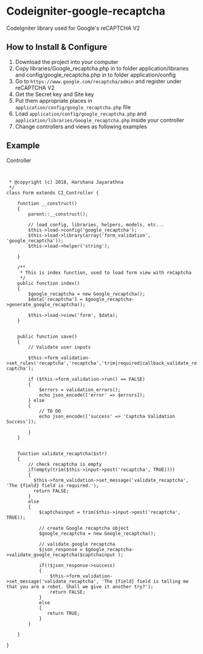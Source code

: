 # Codeigniter-google-recaptcha
CodeIgniter library used for Google's reCAPTCHA V2

## How to Install & Configure
<ol>
  <li>Download the project into your computer</li>
  <li>Copy libraries/Google_recaptcha.php in to folder application/libraries and config/google_recaptcha.php in to folder application/config</li>
  <li>Go to <code>https://www.google.com/recaptcha/admin</code> and register under reCAPTCHA V2 </li>
  <li>Get the Secret key and Site key</li>
  <li>Put them appropriate places in <code>application/config/google_recaptcha.php</code> file </li>
  <li>Load <code>application/config/google_recaptcha.php</code> and <code>application/libraries/Google_recaptcha.php</code> inside your controller </li>
  <li>Change controllers and views as following examples
  </li>
</ol>

## Example

Controller
<code>

<?php

defined('BASEPATH') OR exit('No direct script access allowed');
/**
 * @package CodeIgniter
 * @subpackage codeigniter-google-recaptcha
 * @author Harshana Jayarathna <harshanajayarathna@gmail.com>
 * @copyright (c) 2018, Harshana Jayarathna 
 */
class Form extends CI_Controller {

    function __construct() 
    {
        parent::__construct();
        
        // load config, libraries, helpers, models, etc...
        $this->load->config('google_recaptcha');
        $this->load->library(array('form_validation', 'google_recaptcha'));        
        $this->load->helper('string'); 
        
    }

    /**
     * This is index function, used to load form view with reCaptcha
     */
    public function index() 
    {
        $google_recaptcha = new Google_recaptcha();
        $data['recaptcha'] = $google_recaptcha->generate_google_recaptcha();
        
        $this->load->view('form', $data);
    }
    
    
    public function save()
    {        
        // Validate user inputs         
                       
        $this->form_validation->set_rules('recaptcha','recaptcha','trim|required|callback_validate_recaptcha');
             
        if ($this->form_validation->run() == FALSE) 
        {
            $errors = validation_errors();
            echo json_encode(['error' => $errors]);
        } else 
        {
            // TO DO
            echo json_encode(['success' => 'Captcha Validation Success']);
            
        }
    }
    
    
    function validate_recaptcha($str)        
    {      
        // check recaptcha is empty
        if(empty(trim($this->input->post('recaptcha', TRUE))))
        {
          $this->form_validation->set_message('validate_recaptcha', 'The {field} field is required.');
          return FALSE;
        }
        else
        {                                    
            $captchainput = trim($this->input->post('recaptcha', TRUE));
            
            // create Google recaptcha object
            $google_recaptcha = new Google_recaptcha();
            
            // validate google recaptcha
            $json_response = $google_recaptcha->validate_google_recaptcha($captchainput );
            
            if(!$json_response->success)
            {
                $this->form_validation->set_message('validate_recaptcha', 'The {field} field is telling me that you are a robot. Shall we give it another try?');
                return FALSE;                
            }
            else
            {
               return TRUE; 
            }          
        }        

    }

}



</code>
